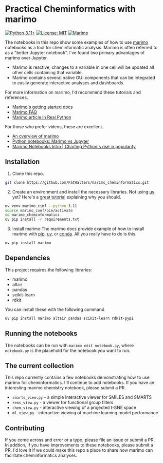 # Practical Cheminformatics with marimo

[![Python 3.11+](https://img.shields.io/badge/python-3.11+-blue.svg)](https://www.python.org/downloads/release/python-3110/)
[![License: MIT](https://img.shields.io/badge/License-MIT-yellow.svg)](https://opensource.org/licenses/MIT)
[![Marimo](https://img.shields.io/badge/marimo-v0.1.19-blue)](https://marimo.io/)

The notebooks in this repo show some examples of how to use [marimo](https://marimo.io/) notebooks as a tool for cheminformatic analysis. Marimo is often referred to as a "better Jupyter notebook". I've found two primary advantages of marimo over Jupyter.
- Marimo is reactive, changes to a variable in one cell will be updated all other cells containing that variable.
- Marimo contains several native GUI components that can be integrated to easily generate interactive analyses and dashboards.

For more information on marimo, I'd recommend these tutorials and references.
- [Marimo's getting started docs](https://docs.marimo.io/getting_started/)
- [Marimo FAQ](https://docs.marimo.io/faq/)
- [Marimo article in Real Python](https://realpython.com/marimo-notebook/)

For those who prefer videos, these are excellent.
- [An overview of marimo](https.www.youtube.com/watch?v=3N6lInzq5MI)
- [Python notebooks: Marimo vs Jupyter](https://www.youtube.com/watch?v=tLyjRfkyfFg&t=265s)
- [Marimo Notebooks Intro | Charting Python's rise in popularity](https://www.youtube.com/watch?v=XoArtLKPJ2I)

## Installation
1. Clone this repo.

```bash
git clone https://github.com/PatWalters/marimo_cheminformatics.git
```

2. Create an environment and install the necessary libraries.
Not using [uv](https://docs.astral.sh/uv/) yet? Here's a [great tutorial](https://realpython.com/python-uv/) explaining why you should. 
```bash
uv venv marimo_cinf --python 3.11
source marimo_conf/bin/activate
cd marimo_cheminformatics
uv pip install -r requirements.txt
```
3. Install marimo
The marimo docs provide example of how to install marimo with [pip](https://docs.marimo.io/#__tabbed_1_1),
[uv](https://docs.marimo.io/#__tabbed_1_2), or [conda](https://docs.marimo.io/#__tabbed_1_3).
All you really have to do is this.

```bash
uv pip install marimo
```

## Dependencies
This project requires the following libraries:
* marimo
* altair
* pandas
* scikit-learn
* rdkit

You can install these with the following command.
```bash
uv pip install marimo altair pandas scikit-learn rdkit-pypi
```

## Running the notebooks
The notebooks can be run with `marimo edit notebook.py`, where `notebook.py` is the placehold for the notebook you want to run.

## The current collection
This repo currently contains a few notebooks demonstrating how to use marimo for cheminformatics. I'll continue to add notebooks. If you have an interesting marimo chemistry notebook, please submit a PR.

- ```smarts_view.py``` - a simple interactive viewer for SMILES and SMARTS
- ```reos_view.py``` - a viewer for functional group filters
- ```chem_view.py``` - interactive viewing of a projected t-SNE space
- ```ml_view.py``` - interactive viewing of machine learning model performance

## Contributing
If you come across and error or a typo, please file an issue or submit a PR.  In addtion, if you have improvements to these notebooks, please submit a PR. I'd love it if we could make this repo a place to share how marimo can facilitate cheminformatics analyses.